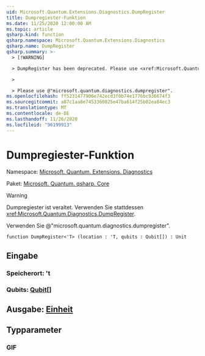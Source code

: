 ```yaml
---
uid: Microsoft.Quantum.Extensions.Diagnostics.DumpRegister
title: Dumpregiester-Funktion
ms.date: 11/25/2020 12:00:00 AM
ms.topic: article
qsharp.kind: function
qsharp.namespace: Microsoft.Quantum.Extensions.Diagnostics
qsharp.name: DumpRegister
qsharp.summary: >-
  > [!WARNING]

  > DumpRegister has been deprecated. Please use <xref:Microsoft.Quantum.Diagnostics.DumpRegister> instead.

  >

  > Please use @"microsoft.quantum.diagnostics.dumpregister".
ms.openlocfilehash: ff5231477906e742ecd3f0b74e1776bc936674f3
ms.sourcegitcommit: a87c1aa8e7453360025e47ba614f25b02ea84ec3
ms.translationtype: MT
ms.contentlocale: de-DE
ms.lasthandoff: 11/26/2020
ms.locfileid: "96199913"
---
```

# <a name="dumpregister-function"></a>Dumpregiester-Funktion

Namespace: [Microsoft. Quantum. Extensions. Diagnostics](xref:Microsoft.Quantum.Extensions.Diagnostics)

Paket: [Microsoft. Quantum. qsharp. Core](https://nuget.org/packages/Microsoft.Quantum.QSharp.Core)


> [!WARNING]
> Dumpregiester ist veraltet. Verwenden Sie stattdessen <xref:Microsoft.Quantum.Diagnostics.DumpRegister>.
>
> Verwenden Sie @"microsoft.quantum.diagnostics.dumpregister".



```qsharp
function DumpRegister<'T> (location : 'T, qubits : Qubit[]) : Unit
```


## <a name="input"></a>Eingabe

### <a name="location--t"></a>Speicherort: 't




### <a name="qubits--qubit"></a>Qubits: [Qubit](xref:microsoft.quantum.lang-ref.qubit)[]





## <a name="output--unit"></a>Ausgabe: [Einheit](xref:microsoft.quantum.lang-ref.unit)



## <a name="type-parameters"></a>Typparameter

### <a name="t"></a>GIF

